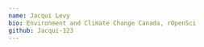 ```yaml
---
name: Jacqui Levy
bio: Environment and Climate Change Canada, rOpenSci
github: Jacqui-123
---
```


	
